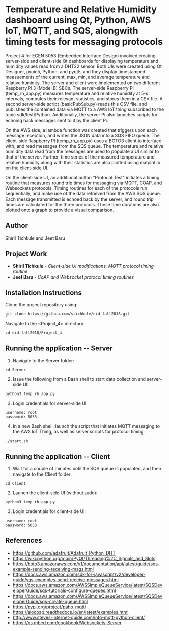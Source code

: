# Temperature and Relative Humidity dashboard using Qt, Python, AWS IoT, MQTT, and SQS, alongwith timing tests for messaging protocols

Project 4 for ECEN 5053 (Embedded Interface Design) involved creating server-side and client-side Qt dashboards for displaying temperature and humidity values read from a DHT22 sensor.
Both UIs were created using Qt Designer, pyuic5, Python, and pyqt5, and they display timestamped measuements of the current, max, min, and average temperature and relative humidity.
The server and client were implemented on two different Raspberry Pi 3 (Model B) SBCs. The server-side Raspberry Pi (temp_rh_app.py) measures temperature and relative humidity at
5-s intervals, computes their relevant statistics, and stores them in a CSV file. A second server-side script (basicPubSub.py) reads this CSV file, and publishes the contained
data via MQTT to a AWS IoT thing subscribed to the topic sdk/test/Python. Additionally, the server Pi also launches scripts for echoing back messages sent to it by the client Pi.

On the AWS side, a lambda function was created that triggers upon each message reception, and writes the JSON data into a SQS FIFO queue. The client-side Raspberry Pi (temp_rh_app.py)
uses a BOTO3 client to interface with, and read messages from the SQS queue. The temperature and relative humidity data read from the messages are used to populate a UI similar to that
of the server. Further, time series of the measured temperature and relative humidity along with their statistics are also plotted using matplotlib on the client-side UI.

On the client-side UI, an additional button "Protocol Test" initiates a timing routine that measures round trip times for messaging via MQTT, COAP, and Websockets protocols.
Timing routines for each of the protocols run sequentially, and make use of the data retrieved from the AWS SQS queue. Each message transmitted is echoed back by the server,
and round trip times are calculated for the three protocols. These time durations are also plotted onto a graph to provide a visual comparison.
## Author

Shiril Tichkule and Jeet Baru

## Project Work

* **Shiril Tichkule** - *Client-side UI modifications, MQTT protocol timing routine*
* **Jeet Baru** - *CoAP and Websocket protocol timing routines*

## Installation Instructions

Clone the project repository using:

```
git clone https://github.com/stichkule/eid-fall2018.git
```

Navigate to the <Project_4> directory:
    
```
cd eid-fall2018/Project_4
```

## Running the application -- Server

1. Navigate to the Server folder:

```
cd Server
```

2. Issue the following from a Bash shell to start data collection and server-side UI:

```
python3 temp_rh_app.py
```

3. Login credentials for server-side UI:

```
username: root
password: 5053
```

4. In a new Bash shell, launch the script that initiates MQTT messaging to the AWS IoT Thing, as well as server scripts for protocol timing:

```
./start.sh
```

## Running the application -- Client

1. Wait for a couple of minutes until the SQS queue is populated, and then navigate to the Client folder:

```
cd Client
```

2. Launch the client-side UI (without sudo):
    
```
python3 temp_rh_app.py
```

3. Login credentials for client-side UI:

```
username: root
password: 5053
```

## References

* https://github.com/adafruit/Adafruit_Python_DHT
* https://wiki.python.org/moin/PyQt/Threading%2C_Signals_and_Slots
* https://boto3.amazonaws.com/v1/documentation/api/latest/guide/sqs-example-sending-receiving-msgs.html
* https://docs.aws.amazon.com/sdk-for-javascript/v2/developer-guide/sqs-examples-send-receive-messages.html
* https://docs.aws.amazon.com/AWSSimpleQueueService/latest/SQSDeveloperGuide/sqs-tutorials-configure-queues.html
* https://docs.aws.amazon.com/AWSSimpleQueueService/latest/SQSDeveloperGuide/sqs-create-queue.html
* https://pypi.org/project/paho-mqtt/
* https://aiocoap.readthedocs.io/en/latest/examples.html
* http://www.steves-internet-guide.com/into-mqtt-python-client/
* https://os.mbed.com/cookbook/Websockets-Server
